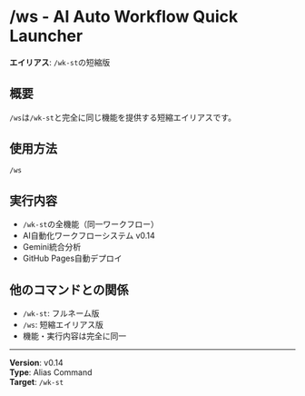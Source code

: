 # /ws - AI Auto Workflow Quick Launcher

**エイリアス**: `/wk-st`の短縮版

## 概要
`/ws`は`/wk-st`と完全に同じ機能を提供する短縮エイリアスです。

## 使用方法
```bash
/ws
```

## 実行内容
- `/wk-st`の全機能（同一ワークフロー）
- AI自動化ワークフローシステム v0.14
- Gemini統合分析
- GitHub Pages自動デプロイ

## 他のコマンドとの関係
- `/wk-st`: フルネーム版
- `/ws`: 短縮エイリアス版
- 機能・実行内容は完全に同一

---
**Version**: v0.14  
**Type**: Alias Command  
**Target**: `/wk-st`